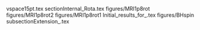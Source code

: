 vspace15pt.tex
sectionInternal_Rota.tex
figures/MRI1p8rot
figures/MRI1p8rot2
figures/MRI1p8rot1
Initial_results_for_.tex
figures/BHspin
subsectionExtension_.tex